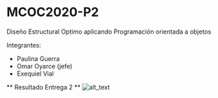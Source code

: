 # MCOC2020-P2
Diseño Estructural Optimo aplicando Programación orientada a objetos

Integrantes:

- Paulina Guerra
- Omar Oyarce (jefe)
- Exequiel Vial

** Resultado Entrega 2 ** 
![alt_text](https://github.com/ooyarce/MCOC2020-P2/blob/master/result.png?raw=true)

